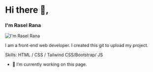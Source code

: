 # Hi there 👋,
### I'm Rasel Rana
![I'm Rasel Rana]([https://arturssmirnovs.github.io/github-profile-readme-generator/images/banner.png](https://scontent.fdac22-1.fna.fbcdn.net/v/t39.30808-1/308409834_3174867902779039_2096340924596404070_n.jpg?stp=dst-jpg_s200x200&_nc_cat=100&ccb=1-7&_nc_sid=5f2048&_nc_eui2=AeH_6z7sFmrlSlD0apM43LXzJumXZTWqjdcm6ZdlNaqN1-QbtWeA_oO1Bm13FgA-3pGSP9B0jx9ehVtC47_yJcTg&_nc_ohc=eS18_c27eroAX9Z-YZt&_nc_ht=scontent.fdac22-1.fna&oh=00_AfAP1QOLeJ4le7gJ-_4jgZEfOQMCJ7KHKHsE5XfXTQJV6A&oe=6561F900)https://scontent.fdac22-1.fna.fbcdn.net/v/t39.30808-1/308409834_3174867902779039_2096340924596404070_n.jpg?stp=dst-jpg_s200x200&_nc_cat=100&ccb=1-7&_nc_sid=5f2048&_nc_eui2=AeH_6z7sFmrlSlD0apM43LXzJumXZTWqjdcm6ZdlNaqN1-QbtWeA_oO1Bm13FgA-3pGSP9B0jx9ehVtC47_yJcTg&_nc_ohc=eS18_c27eroAX9Z-YZt&_nc_ht=scontent.fdac22-1.fna&oh=00_AfAP1QOLeJ4le7gJ-_4jgZEfOQMCJ7KHKHsE5XfXTQJV6A&oe=6561F900)

I am a front-end web developer.
I created this git to upload my project.  

Skills: HTML / CSS / Tailwind CSS/Bootstrap/ JS 

- 🔭 I’m currently working on this page. 




